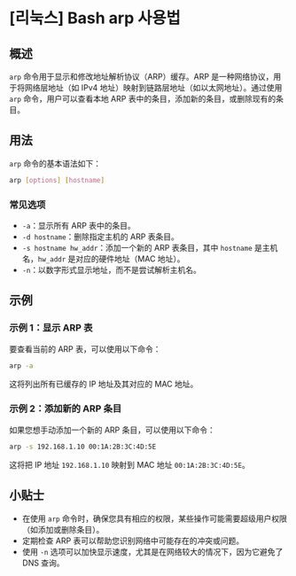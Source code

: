 # [리눅스] Bash arp 사용법

## 概述
`arp` 命令用于显示和修改地址解析协议（ARP）缓存。ARP 是一种网络协议，用于将网络层地址（如 IPv4 地址）映射到链路层地址（如以太网地址）。通过使用 `arp` 命令，用户可以查看本地 ARP 表中的条目，添加新的条目，或删除现有的条目。

## 用法
`arp` 命令的基本语法如下：

```bash
arp [options] [hostname]
```

### 常见选项
- `-a`：显示所有 ARP 表中的条目。
- `-d hostname`：删除指定主机的 ARP 表条目。
- `-s hostname hw_addr`：添加一个新的 ARP 表条目，其中 `hostname` 是主机名，`hw_addr` 是对应的硬件地址（MAC 地址）。
- `-n`：以数字形式显示地址，而不是尝试解析主机名。

## 示例
### 示例 1：显示 ARP 表
要查看当前的 ARP 表，可以使用以下命令：

```bash
arp -a
```

这将列出所有已缓存的 IP 地址及其对应的 MAC 地址。

### 示例 2：添加新的 ARP 条目
如果您想手动添加一个新的 ARP 条目，可以使用以下命令：

```bash
arp -s 192.168.1.10 00:1A:2B:3C:4D:5E
```

这将把 IP 地址 `192.168.1.10` 映射到 MAC 地址 `00:1A:2B:3C:4D:5E`。

## 小贴士
- 在使用 `arp` 命令时，确保您具有相应的权限，某些操作可能需要超级用户权限（如添加或删除条目）。
- 定期检查 ARP 表可以帮助您识别网络中可能存在的冲突或问题。
- 使用 `-n` 选项可以加快显示速度，尤其是在网络较大的情况下，因为它避免了 DNS 查询。
